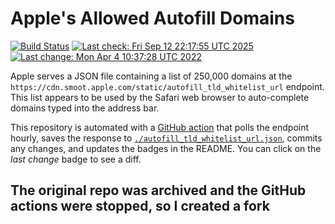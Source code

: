 # Apple's Allowed Autofill Domains

[![Build Status](https://img.shields.io/github/workflow/status/JMcrafter26/apple-autofill-domains/update)](https://github.com/JMcrafter26/apple-autofill-domains/actions/workflows/update.yaml)
[![Last check: Fri Sep 12 22:17:55 UTC 2025](https://img.shields.io/date/1757715475?label=last%20check)](https://github.com/b0o/apple-autofill-domains/actions/runs/17687277196)
[![Last change: Mon Apr  4 10:37:28 UTC 2022](https://img.shields.io/date/1649068648?color=orange&label=last%20change)](https://github.com/b0o/apple-autofill-domains/commit/3a3896a63f63158d88c794843b20d0990b0fd0bd)

Apple serves a JSON file containing a list of 250,000 domains at the `https://cdn.smoot.apple.com/static/autofill_tld_whitelist_url` endpoint. This list appears to be used by the Safari web browser to auto-complete domains typed into the address bar.

This repository is automated with a [GitHub action](https://github.com/JMcrafter26/apple-autofill-domains/actions/workflows/update.yaml) that polls the endpoint hourly, saves the response to [`./autofill_tld_whitelist_url.json`](https://github.com/JMcrafter26/apple-autofill-domains/blob/main/autofill_tld_whitelist_url.json), commits any changes, and updates the badges in the README. You can click on the _last change_ badge to see a diff.

## The original repo was archived and the GitHub actions were stopped, so I created a fork
